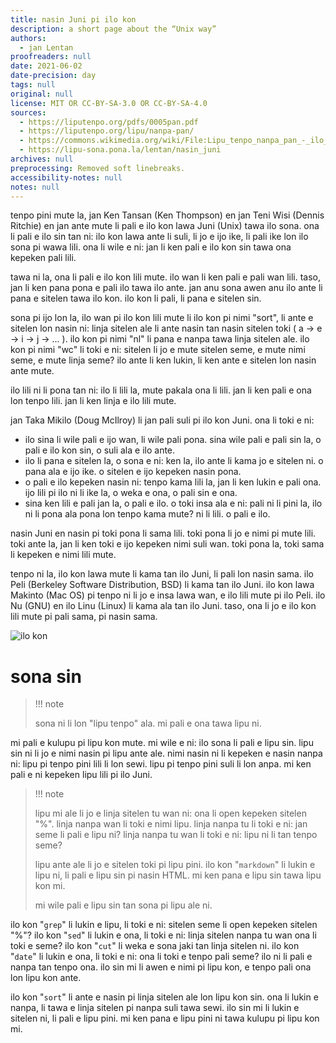 ```yaml
---
title: nasin Juni pi ilo kon
description: a short page about the “Unix way”
authors:
  - jan Lentan
proofreaders: null
date: 2021-06-02
date-precision: day
tags: null
original: null
license: MIT OR CC-BY-SA-3.0 OR CC-BY-SA-4.0
sources:
  - https://liputenpo.org/pdfs/0005pan.pdf
  - https://liputenpo.org/lipu/nanpa-pan/
  - https://commons.wikimedia.org/wiki/File:Lipu_tenpo_nanpa_pan_-_ilo_kon.png
  - https://lipu-sona.pona.la/lentan/nasin_juni
archives: null
preprocessing: Removed soft linebreaks.
accessibility-notes: null
notes: null
---
```


tenpo pini mute la, jan Ken Tansan (Ken Thompson) en jan Teni Wisi (Dennis Ritchie) en jan ante mute li pali e ilo kon lawa Juni (Unix) tawa ilo sona. ona li pali e ilo sin tan ni: ilo kon lawa ante li suli, li jo e ijo ike, li pali ike lon ilo sona pi wawa lili. ona li wile e ni: jan li ken pali e ilo kon sin tawa ona kepeken pali lili.

tawa ni la, ona li pali e ilo kon lili mute. ilo wan li ken pali e pali wan lili. taso, jan li ken pana pona e pali ilo tawa ilo ante. jan anu sona awen anu ilo ante li pana e sitelen tawa ilo kon. ilo kon li pali, li pana e sitelen sin.

sona pi ijo lon la, ilo wan pi ilo kon lili mute li ilo kon pi nimi "sort", li ante e sitelen lon nasin ni: linja sitelen ale li ante nasin tan nasin sitelen toki ( a -> e -> i -> j -> ... ). ilo kon pi nimi "nl" li pana e nanpa tawa linja sitelen ale. ilo kon pi nimi "wc" li toki e ni: sitelen li jo e mute sitelen seme, e mute nimi seme, e mute linja seme? ilo ante li ken lukin, li ken ante e sitelen lon nasin ante mute.

ilo lili ni li pona tan ni: ilo li lili la, mute pakala ona li lili. jan li ken pali e ona lon tenpo lili. jan li ken linja e ilo lili mute.

jan Taka Mikilo (Doug McIlroy) li jan pali suli pi ilo kon Juni. ona li toki e ni:

- ilo sina li wile pali e ijo wan, li wile pali pona. sina wile pali e pali sin la, o pali e ilo kon sin, o suli ala e ilo ante.
- ilo li pana e sitelen la, o sona e ni: ken la, ilo ante li kama jo e sitelen ni. o pana ala e ijo ike. o sitelen e ijo kepeken nasin pona.
- o pali e ilo kepeken nasin ni: tenpo kama lili la, jan li ken lukin e pali ona. ijo lili pi ilo ni li ike la, o weka e ona, o pali sin e ona.
- sina ken lili e pali jan la, o pali e ilo. o toki insa ala e ni: pali ni li pini la, ilo ni li pona ala pona lon tenpo kama mute? ni li lili. o pali e ilo.

nasin Juni en nasin pi toki pona li sama lili. toki pona li jo e nimi pi mute lili. toki ante la, jan li ken toki e ijo kepeken nimi suli wan. toki pona la, toki sama li kepeken e nimi lili mute.

tenpo ni la, ilo kon lawa mute li kama tan ilo Juni, li pali lon nasin sama. ilo Peli (Berkeley Software Distribution, BSD) li kama tan ilo Juni. ilo kon lawa Makinto (Mac OS) pi tenpo ni li jo e insa lawa wan, e ilo lili mute pi ilo Peli. ilo Nu (GNU) en ilo Linu (Linux) li kama ala tan ilo Juni. taso, ona li jo e ilo kon lili mute pi pali sama, pi nasin sama.

![ilo kon](https://upload.wikimedia.org/wikipedia/commons/7/78/Lipu_tenpo_nanpa_pan_-_ilo_kon.png)

# sona sin

> !!! note
> 
> sona ni li lon "lipu tenpo" ala. mi pali e ona tawa lipu ni.

mi pali e kulupu pi lipu kon mute. mi wile e ni: ilo sona li pali e lipu sin. lipu sin ni li jo e nimi nasin pi lipu ante ale. nimi nasin ni li kepeken e nasin nanpa ni: lipu pi tenpo pini lili li lon sewi. lipu pi tenpo pini suli li lon anpa. mi ken pali e ni kepeken lipu lili pi ilo Juni.

> !!! note
> 
> lipu mi ale li jo e linja sitelen tu wan ni: ona li open kepeken sitelen "%". linja nanpa wan li toki e nimi lipu. linja nanpa tu li toki e ni: jan seme li pali e lipu ni? linja nanpa tu wan li toki e ni: lipu ni li tan tenpo seme?
> 
> lipu ante ale li jo e sitelen toki pi lipu pini. ilo kon "`markdown`" li lukin e lipu ni, li pali e lipu sin pi nasin HTML. mi ken pana e lipu sin tawa lipu kon mi.
> 
> mi wile pali e lipu sin tan sona pi lipu ale ni.

ilo kon "`grep`" li lukin e lipu, li toki e ni: sitelen seme li open kepeken sitelen "%"? ilo kon "`sed`" li lukin e ona, li toki e ni: linja sitelen nanpa tu wan ona li toki e seme? ilo kon "`cut`" li weka e sona jaki tan linja sitelen ni. ilo kon "`date`" li lukin e ona, li toki e ni: ona li toki e tenpo pali seme? ilo ni li pali e nanpa tan tenpo ona. ilo sin mi li awen e nimi pi lipu kon, e tenpo pali ona lon lipu kon ante.

ilo kon "`sort`" li ante e nasin pi linja sitelen ale lon lipu kon sin. ona li lukin e nanpa, li tawa e linja sitelen pi nanpa suli tawa sewi. ilo sin mi li lukin e sitelen ni, li pali e lipu pini. mi ken pana e lipu pini ni tawa kulupu pi lipu kon mi.
